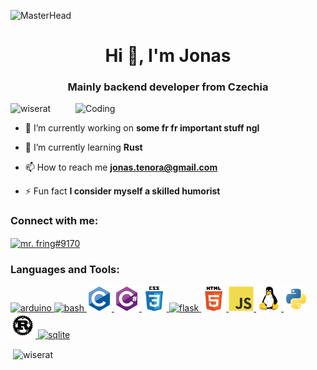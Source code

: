 ![MasterHead](https://images-wixmp-ed30a86b8c4ca887773594c2.wixmp.com/f/767f9171-87e0-4aef-ba22-0909a5f5d4d5/db1o36p-09268f86-a35d-4742-b8ae-5aef3fcb4eae.jpg/v1/fill/w_1470,h_544,q_70,strp/hackerdog___facebook_cover_by_iesujafe_db1o36p-pre.jpg?token=eyJ0eXAiOiJKV1QiLCJhbGciOiJIUzI1NiJ9.eyJzdWIiOiJ1cm46YXBwOjdlMGQxODg5ODIyNjQzNzNhNWYwZDQxNWVhMGQyNmUwIiwiaXNzIjoidXJuOmFwcDo3ZTBkMTg4OTgyMjY0MzczYTVmMGQ0MTVlYTBkMjZlMCIsIm9iaiI6W1t7ImhlaWdodCI6Ijw9NjMwIiwicGF0aCI6IlwvZlwvNzY3ZjkxNzEtODdlMC00YWVmLWJhMjItMDkwOWE1ZjVkNGQ1XC9kYjFvMzZwLTA5MjY4Zjg2LWEzNWQtNDc0Mi1iOGFlLTVhZWYzZmNiNGVhZS5qcGciLCJ3aWR0aCI6Ijw9MTcwMiJ9XV0sImF1ZCI6WyJ1cm46c2VydmljZTppbWFnZS5vcGVyYXRpb25zIl19.O437vvB0AnqD3N3MGZeQkD9Fl2aETZFg8F2C6D8p3Bo)
<h1 align="center">Hi 👋, I'm Jonas</h1>
<h3 align="center">Mainly backend developer from Czechia</h3>
<img align="right" alt="Coding" width="400" src="https://thumbs.gfycat.com/SkeletalAdolescentKawala-max-1mb.gif">

<p align="left"> <img src="https://komarev.com/ghpvc/?username=wiserat&label=Profile%20views&color=0e75b6&style=flat" alt="wiserat" /> </p>

- 🔭 I’m currently working on **some fr fr important stuff ngl**

- 🌱 I’m currently learning **Rust**

- 📫 How to reach me **jonas.tenora@gmail.com**

- ⚡ Fun fact **I consider myself a skilled humorist**

<h3 align="left">Connect with me:</h3>
<p align="left">
<a href="https://discord.gg/mr. fring#9170" target="blank"><img align="center" src="https://raw.githubusercontent.com/rahuldkjain/github-profile-readme-generator/master/src/images/icons/Social/discord.svg" alt="mr. fring#9170" height="30" width="40" /></a>
</p>

<h3 align="left">Languages and Tools:</h3>
<p align="left"> <a href="https://www.arduino.cc/" target="_blank" rel="noreferrer"> <img src="https://cdn.worldvectorlogo.com/logos/arduino-1.svg" alt="arduino" width="40" height="40"/> </a> <a href="https://www.gnu.org/software/bash/" target="_blank" rel="noreferrer"> <img src="https://www.vectorlogo.zone/logos/gnu_bash/gnu_bash-icon.svg" alt="bash" width="40" height="40"/> </a> <a href="https://www.cprogramming.com/" target="_blank" rel="noreferrer"> <img src="https://raw.githubusercontent.com/devicons/devicon/master/icons/c/c-original.svg" alt="c" width="40" height="40"/> </a> <a href="https://www.w3schools.com/cs/" target="_blank" rel="noreferrer"> <img src="https://raw.githubusercontent.com/devicons/devicon/master/icons/csharp/csharp-original.svg" alt="csharp" width="40" height="40"/> </a> <a href="https://www.w3schools.com/css/" target="_blank" rel="noreferrer"> <img src="https://raw.githubusercontent.com/devicons/devicon/master/icons/css3/css3-original-wordmark.svg" alt="css3" width="40" height="40"/> </a> <a href="https://flask.palletsprojects.com/" target="_blank" rel="noreferrer"> <img src="https://www.vectorlogo.zone/logos/pocoo_flask/pocoo_flask-icon.svg" alt="flask" width="40" height="40"/> </a> <a href="https://www.w3.org/html/" target="_blank" rel="noreferrer"> <img src="https://raw.githubusercontent.com/devicons/devicon/master/icons/html5/html5-original-wordmark.svg" alt="html5" width="40" height="40"/> </a> <a href="https://developer.mozilla.org/en-US/docs/Web/JavaScript" target="_blank" rel="noreferrer"> <img src="https://raw.githubusercontent.com/devicons/devicon/master/icons/javascript/javascript-original.svg" alt="javascript" width="40" height="40"/> </a> <a href="https://www.linux.org/" target="_blank" rel="noreferrer"> <img src="https://raw.githubusercontent.com/devicons/devicon/master/icons/linux/linux-original.svg" alt="linux" width="40" height="40"/> </a> <a href="https://www.python.org" target="_blank" rel="noreferrer"> <img src="https://raw.githubusercontent.com/devicons/devicon/master/icons/python/python-original.svg" alt="python" width="40" height="40"/> </a> <a href="https://www.rust-lang.org" target="_blank" rel="noreferrer"> <img src="https://raw.githubusercontent.com/devicons/devicon/master/icons/rust/rust-plain.svg" alt="rust" width="40" height="40"/> </a> <a href="https://www.sqlite.org/" target="_blank" rel="noreferrer"> <img src="https://www.vectorlogo.zone/logos/sqlite/sqlite-icon.svg" alt="sqlite" width="40" height="40"/> </a> </p>

<p>&nbsp;<img align="center" src="https://github-readme-stats.vercel.app/api?username=wiserat&show_icons=true&locale=en" alt="wiserat" /></p>

